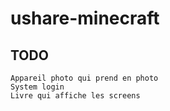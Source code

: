 # ushare-minecraft #

## TODO ##
	Appareil photo qui prend en photo
	System login
	Livre qui affiche les screens
	 

